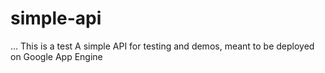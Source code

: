 # simple-api
... This is a test
A simple API for testing and demos, meant to be deployed on Google App Engine
